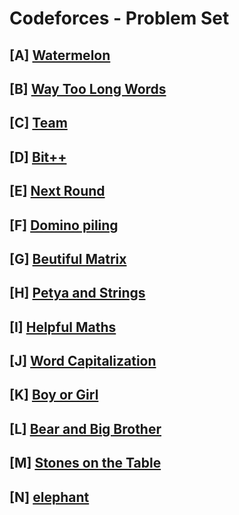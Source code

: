 # Codeforces - Problem Set

## [A] [Watermelon](https://codeforces.com/contest/4/problem/A)

## [B] [Way Too Long Words](https://codeforces.com/contest/71/problem/A)

## [C] [Team](https://codeforces.com/contest/231/problem/A)

## [D] [Bit++](https://codeforces.com/contest/282/problem/A)

## [E] [Next Round](https://codeforces.com/contest/158/problem/A)

## [F] [Domino piling](https://codeforces.com/contest/50/problem/A)

## [G] [Beutiful Matrix](https://codeforces.com/contest/263/problem/A)

## [H] [Petya and Strings](https://codeforces.com/contest/112/problem/A)

## [I] [Helpful Maths](https://codeforces.com/contest/339/problem/A)

## [J] [Word Capitalization](https://codeforces.com/contest/281/problem/A)

## [K] [Boy or Girl](https://codeforces.com/contest/236/problem/A)

## [L] [Bear and Big Brother](https://codeforces.com/contest/791/problem/A)

## [M] [Stones on the Table](https://codeforces.com/contest/266/problem/A)

## [N] [elephant](https://codeforces.com/contest/617/problem/A)